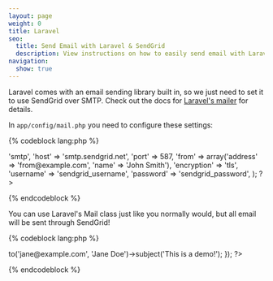 ```yaml
---
layout: page
weight: 0
title: Laravel
seo:
  title: Send Email with Laravel & SendGrid
  description: View instructions on how to easily send email with Laravel using SendGrid, by setting up setting up Laravel's built in mailer.
navigation:
  show: true
---
```


Laravel comes with an email sending library built in, so we just need to set it to use SendGrid over SMTP. Check out the docs for [Laravel's mailer](http://laravel.com/docs/mail) for details.

In `app/config/mail.php` you need to configure these settings: 

{% codeblock lang:php %}
<?php

return array(
	'driver' => 'smtp',
	'host' => 'smtp.sendgrid.net',
	'port' => 587,
	'from' => array('address' => 'from@example.com', 'name' => 'John Smith'),
	'encryption' => 'tls',
	'username' => 'sendgrid_username',
	'password' => 'sendgrid_password',
);

?>
{% endcodeblock %}


You can use Laravel's Mail class just like you normally would, but all email will be sent through SendGrid!


{% codeblock lang:php %}
<?php

Mail::send('emails.demo', $data, function($message)
{
    $message->to('jane@example.com', 'Jane Doe')->subject('This is a demo!');
});

?>
{% endcodeblock %}

